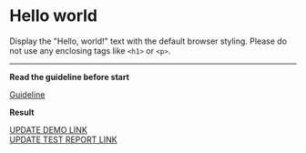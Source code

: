 # Hello world

Display the "Hello, world!" text with the default browser styling. Please do not 
use any enclosing tags like `<h1>` or `<p>`.
___

**Read the guideline before start**

[Guideline](https://mate-academy.github.io/layout_task-guideline/)

**Result**

[UPDATE DEMO LINK](https://amserhii11.github.io/layout_hello-world/) <br>
[UPDATE TEST REPORT LINK](https://amserhii11.github.io/layout_hello-world/report/html_report/)
